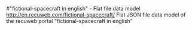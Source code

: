 #"fictional-spacecraft in english" - Flat file data model
http://en.recuweb.com/fictional-spacecraft/
Flat JSON file data model of the recuweb portal "fictional-spacecraft in english"
